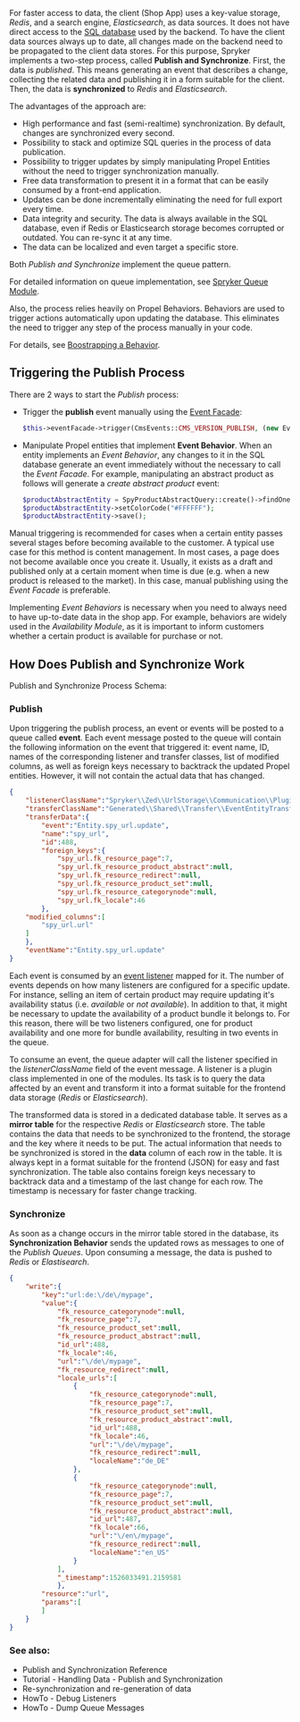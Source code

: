 For faster access to data, the client (Shop App) uses a key-value storage, *Redis*, and a search engine, *Elasticsearch*, as data sources. It does not have direct access to the [SQL database](https://documentation.spryker.com/zed/persistence-layer.htm) used by the backend. To have the client data sources always up to date, all changes made on the backend need to be propagated to the client data stores. For this purpose, Spryker implements a two-step process, called **Publish and Synchronize**. First, the data is *published*. This means generating an event that describes a change, collecting the related data and publishing it in a form suitable for the client. Then, the data is **synchronized** to *Redis* and *Elasticsearch*.

The advantages of the approach are:

* High performance and fast (semi-realtime) synchronization. By default, changes are synchronized every second.
* Possibility to stack and optimize SQL queries in the process of data publication.
* Possibility to trigger updates by simply manipulating Propel Entities without the need to trigger synchronization manually.
* Free data transformation to present it in a format that can be easily consumed by a front-end application.
* Updates can be done incrementally eliminating the need for full export every time.
* Data integrity and security. The data is always available in the SQL database, even if Redis or Elasticsearch storage becomes corrupted or outdated. You can re-sync it at any time.
* The data can be localized and even target a specific store.

Both *Publish and Synchronize* implement the queue pattern.

For detailed information on queue implementation, see [Spryker Queue Module](http://academy.spryker.com/developing_with_spryker/module_guide/queue/queue.html).

Also, the process relies heavily on Propel Behaviors. Behaviors are used to trigger actions automatically upon updating the database. This eliminates the need to trigger any step of the process manually in your code.

For details, see [Boostrapping a Behavior](http://propelorm.org/documentation/cookbook/writing-behavior.html).



## Triggering the Publish Process

There are 2 ways to start the *Publish* process:

* Trigger the **publish** event manually using the [Event Facade](https://documentation.spryker.com/capabilities/development/event/event-adding.htm):

  ```php
  $this->eventFacade->trigger(CmsEvents::CMS_VERSION_PUBLISH, (new EventEntityTransfer())->setId($id));
  ```

  

* Manipulate Propel entities that implement **Event Behavior**. When an entity implements an *Event Behavior*, any changes to it in the SQL database generate an event immediately without the necessary to call the *Event Facade*. For example, manipulating an abstract product as follows will generate a *create abstract product* event:

  ```php
  $productAbstractEntity = SpyProductAbstractQuery::create()->findOne();
  $productAbstractEntity->setColorCode("#FFFFFF");
  $productAbstractEntity->save();
  ```

  

Manual triggering is recommended for cases when a certain entity passes several stages before becoming available to the customer. A typical use case for this method is content management. In most cases, a page does not become available once you create it. Usually, it exists as a draft and published only at a certain moment when time is due (e.g. when a new product is released to the market). In this case, manual publishing using the *Event Facade* is preferable.

Implementing *Event Behaviors* is necessary when you need to always need to have up-to-date data in the shop app. For example, behaviors are widely used in the *Availability Module*, as it is important to inform customers whether a certain product is available for purchase or not.

## How Does Publish and Synchronize Work

Publish and Synchronize Process Schema:

### Publish

Upon triggering the publish process, an event or events will be posted to a queue called **event**. Each event message posted to the queue will contain the following information on the event that triggered it: event name, ID, names of the corresponding listener and transfer classes, list of modified columns, as well as foreign keys necessary to backtrack the updated Propel entities. However, it will not contain the actual data that has changed.

```json
{
	"listenerClassName":"Spryker\\Zed\\UrlStorage\\Communication\\Plugin\\Event\\Listener\\UrlStorageListener",
	"transferClassName":"Generated\\Shared\\Transfer\\EventEntityTransfer",
	"transferData":{
		"event":"Entity.spy_url.update",
		"name":"spy_url",
		"id":488,
		"foreign_keys":{
			"spy_url.fk_resource_page":7,
			"spy_url.fk_resource_product_abstract":null,
			"spy_url.fk_resource_redirect":null,
			"spy_url.fk_resource_product_set":null,
			"spy_url.fk_resource_categorynode":null,
			"spy_url.fk_locale":46
		},
	"modified_columns":[
		"spy_url.url"
	]
	},
	"eventName":"Entity.spy_url.update"
}
```

Each event is consumed by an [event listener](https://documentation.spryker.com/capabilities/development/event/event-listen.htm) mapped for it. The number of events depends on how many listeners are configured for a specific update. For instance, selling an item of certain product may require updating it's availability status (i.e. *available* or *not available*). In addition to that, it might be necessary to update the availability of a product bundle it belongs to. For this reason, there will be two listeners configured, one for product availability and one more for bundle availability, resulting in two events in the queue.

To consume an event, the queue adapter will call the listener specified in the *listenerClassName* field of the event message. A listener is a plugin class implemented in one of the modules. Its task is to query the data affected by an event and transform it into a format suitable for the frontend data storage (*Redis* or *Elasticsearch*).

The transformed data is stored in a dedicated database table. It serves as a **mirror table** for the respective *Redis* or *Elasticsearch* store. The table contains the data that needs to be synchronized to the frontend, the storage and the key where it needs to be put. The actual information that needs to be synchronized is stored in the **data** column of each row in the table. It is always kept in a format suitable for the frontend (JSON) for easy and fast synchronization. The table also contains foreign keys necessary to backtrack data and a timestamp of the last change for each row. The timestamp is necessary for faster change tracking.

### Synchronize

As soon as a change occurs in the mirror table stored in the database, its **Synchronization Behavior** sends the updated rows as messages to one of the *Publish Queues*. Upon consuming a message, the data is pushed to *Redis* or *Elastisearch*.

```json
{
	"write":{
		"key":"url:de:\/de\/mypage",
		"value":{
			"fk_resource_categorynode":null,
			"fk_resource_page":7,
			"fk_resource_product_set":null,
			"fk_resource_product_abstract":null,
			"id_url":488,
			"fk_locale":46,
			"url":"\/de\/mypage",
			"fk_resource_redirect":null,
			"locale_urls":[
				{
					"fk_resource_categorynode":null,
					"fk_resource_page":7,
					"fk_resource_product_set":null,
					"fk_resource_product_abstract":null,
					"id_url":488,
					"fk_locale":46,
					"url":"\/de\/mypage",
					"fk_resource_redirect":null,
					"localeName":"de_DE"
				},
				{
					"fk_resource_categorynode":null,
					"fk_resource_page":7,
					"fk_resource_product_set":null,
					"fk_resource_product_abstract":null,
					"id_url":487,
					"fk_locale":66,
					"url":"\/en\/mypage",
					"fk_resource_redirect":null,
					"localeName":"en_US"
				}
			],
			"_timestamp":1526033491.2159581
			},
		"resource":"url",
		"params":[
		]
	}
}
```

### See also:

* Publish and Synchronization Reference
* Tutorial - Handling Data - Publish and Synchronization
* Re-synchronization and re-generation of data
* HowTo - Debug Listeners
* HowTo - Dump Queue Messages